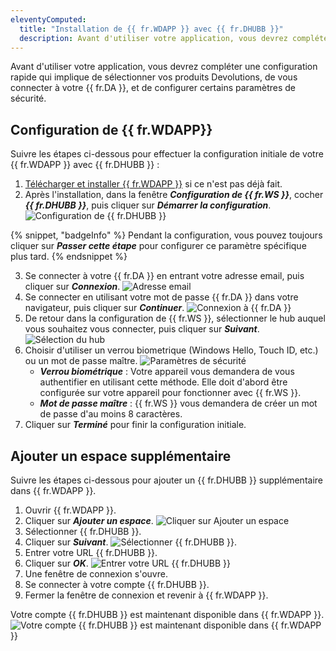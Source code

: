 ```yaml
---
eleventyComputed:
  title: "Installation de {{ fr.WDAPP }} avec {{ fr.DHUBB }}"
  description: Avant d'utiliser votre application, vous devrez compléter une configuration rapide qui implique de sélectionner vos produits Devolutions, de vous connecter à votre {{ fr.DA }}, et de configurer certains paramètres de sécurité.
---
```

Avant d'utiliser votre application, vous devrez compléter une configuration rapide qui implique de sélectionner vos produits Devolutions, de vous connecter à votre {{ fr.DA }}, et de configurer certains paramètres de sécurité.

## Configuration de {{ fr.WDAPP}}

Suivre les étapes ci-dessous pour effectuer la configuration initiale de votre {{ fr.WDAPP }} avec {{ fr.DHUBB }} :

1. [Télécharger et installer {{ fr.WDAPP }}](https://devolutions.net/workspace/) si ce n'est pas déjà fait.
1. Après l'installation, dans la fenêtre ***Configuration de {{ fr.WS }}***, cocher ***{{ fr.DHUBB }}***, puis cliquer sur ***Démarrer la configuration***.
![Configuration de {{ fr.DHUBB }}](https://cdnweb.devolutions.net/docs/docs_en_hub_Hub2202.png)

{% snippet, "badgeInfo" %}
Pendant la configuration, vous pouvez toujours cliquer sur ***Passer cette étape*** pour configurer ce paramètre spécifique plus tard.
{% endsnippet %}

3. Se connecter à votre {{ fr.DA }} en entrant votre adresse email, puis cliquer sur ***Connexion***.
![Adresse email](https://cdnweb.devolutions.net/docs/docs_en_hub_Hub2203.png)
1. Se connecter en utilisant votre mot de passe {{ fr.DA }} dans votre navigateur, puis cliquer sur ***Continuer***.
![Connexion à {{ fr.DA }}](https://cdnweb.devolutions.net/docs/docs_en_hub_Hub2204.png)
1. De retour dans la configuration de {{ fr.WS }}, sélectionner le hub auquel vous souhaitez vous connecter, puis cliquer sur ***Suivant***.
![Sélection du hub](https://cdnweb.devolutions.net/docs/docs_en_hub_Hub2205.png)
1. Choisir d'utiliser un verrou biometrique (Windows Hello, Touch ID, etc.) ou un mot de passe maître.
![Paramètres de sécurité](https://cdnweb.devolutions.net/docs/docs_en_hub_Hub2206.png)
    * ***Verrou biométrique*** : Votre appareil vous demandera de vous authentifier en utilisant cette méthode. Elle doit d'abord être configurée sur votre appareil pour fonctionner avec {{ fr.WS }}.
    * ***Mot de passe maître*** : {{ fr.WS }} vous demandera de créer un mot de passe d'au moins 8 caractères.
1. Cliquer sur ***Terminé*** pour finir la configuration initiale.

## Ajouter un espace supplémentaire

Suivre les étapes ci-dessous pour ajouter un {{ fr.DHUBB }} supplémentaire dans {{ fr.WDAPP }}.

1. Ouvrir {{ fr.WDAPP }}.
1. Cliquer sur ***Ajouter un espace***.
![Cliquer sur Ajouter un espace](https://cdnweb.devolutions.net/docs/docs_en_hub_Hub6098.png)
1. Sélectionner {{ fr.DHUBB }}.
1. Cliquer sur ***Suivant***.
![Sélectionner {{ fr.DHUBB }}.](https://cdnweb.devolutions.net/docs/docs_en_hub_Hub6099.png)
1. Entrer votre URL {{ fr.DHUBB }}.
1. Cliquer sur ***OK***.
![Entrer votre URL {{ fr.DHUBB }}](https://cdnweb.devolutions.net/docs/docs_en_hub_Hub6102.png)
1. Une fenêtre de connexion s'ouvre.
1. Se connecter à votre compte {{ fr.DHUBB }}.
1. Fermer la fenêtre de connexion et revenir à {{ fr.WDAPP }}.

Votre compte {{ fr.DHUBB }} est maintenant disponible dans {{ fr.WDAPP }}.
![Votre compte {{ fr.DHUBB }} est maintenant disponible dans {{ fr.WDAPP }}](https://cdnweb.devolutions.net/docs/docs_en_hub_Hub6101.png)
